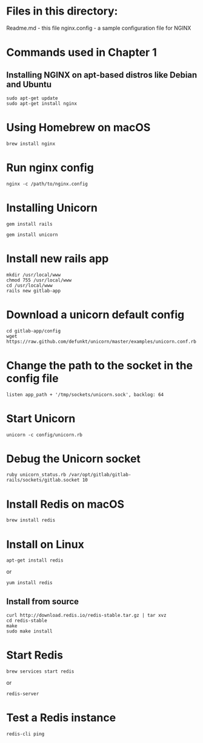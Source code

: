 # Files in this directory:
Readme.md - this file
nginx.config - a sample configuration file for NGINX

# Commands used in Chapter 1

## Installing NGINX on apt-based distros like Debian and Ubuntu
``` 
sudo apt-get update
sudo apt-get install nginx
``` 

# Using Homebrew on macOS
``` 
brew install nginx
``` 

# Run nginx config
``` 
nginx -c /path/to/nginx.config
``` 

# Installing Unicorn
``` 
gem install rails

gem install unicorn
``` 

# Install new rails app
``` 
mkdir /usr/local/www
chmod 755 /usr/local/www
cd /usr/local/www
rails new gitlab-app
``` 

# Download a unicorn default config
``` 
cd gitlab-app/config
wget https://raw.github.com/defunkt/unicorn/master/examples/unicorn.conf.rb
``` 

# Change the path to the socket in the config file
``` 
listen app_path + '/tmp/sockets/unicorn.sock', backlog: 64
``` 

# Start Unicorn
``` 
unicorn -c config/unicorn.rb
``` 

# Debug the Unicorn socket
``` 
ruby unicorn_status.rb /var/opt/gitlab/gitlab-rails/sockets/gitlab.socket 10
``` 

# Install Redis on macOS
``` 
brew install redis
``` 

# Install on Linux 
``` 
apt-get install redis
``` 
or
``` 
yum install redis
``` 

## Install from source
``` 
curl http://download.redis.io/redis-stable.tar.gz | tar xvz
cd redis-stable
make
sudo make install
``` 

# Start Redis
``` 
brew services start redis
``` 
or 
``` 
redis-server
``` 

# Test a Redis instance
``` 
redis-cli ping
``` 
